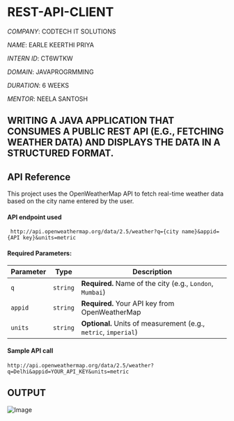 # REST-API-CLIENT

*COMPANY*: CODTECH IT SOLUTIONS

*NAME*: EARLE KEERTHI PRIYA

*INTERN ID*: CT6WTKW

*DOMAIN*: JAVAPROGRMMING

*DURATION*: 6 WEEKS

*MENTOR*: NEELA SANTOSH

## WRITING A JAVA APPLICATION THAT CONSUMES  A PUBLIC REST API (E.G., FETCHING WEATHER  DATA) AND DISPLAYS THE DATA IN A  STRUCTURED FORMAT.


## API Reference

This project uses the OpenWeatherMap API to fetch real-time weather data based on the city name entered by the user.

#### API endpoint used

```http
 http://api.openweathermap.org/data/2.5/weather?q={city name}&appid={API key}&units=metric

```
#### Required Parameters:


| Parameter | Type     | Description                                                     |
| --------- | -------- | --------------------------------------------------------------- |
| `q`       | `string` | **Required.** Name of the city (e.g., `London`, `Mumbai`)       |
| `appid`   | `string` | **Required.** Your API key from OpenWeatherMap                  |
| `units`   | `string` | **Optional.** Units of measurement (e.g., `metric`, `imperial`) |

#### Sample API call
```http
http://api.openweathermap.org/data/2.5/weather?q=Delhi&appid=YOUR_API_KEY&units=metric

```



## OUTPUT

![Image](https://github.com/user-attachments/assets/ebc88ed7-ca58-4231-bfaa-1ec7471c019d)
